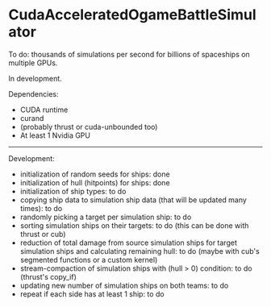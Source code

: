 # CudaAcceleratedOgameBattleSimulator
To do: thousands of simulations per second for billions of spaceships on multiple GPUs.

In development.

Dependencies:

- CUDA runtime
- curand
- (probably thrust or cuda-unbounded too)
- At least 1 Nvidia GPU

----

Development:

- initialization of random seeds for ships: done
- initialization of hull (hitpoints) for ships: done
- initialization of ship types: to do
- copying ship data to simulation ship data (that will be updated many times): to do
- randomly picking a target per simulation ship: to do
- sorting simulation ships on their targets: to do (this can be done with thrust or cub)
- reduction of total damage from source simulation ships for target simulation ships and calculating remaining hull: to do (maybe with cub's segmented functions or a custom kernel)
- stream-compaction of simulation ships with (hull > 0) condition: to do (thrust's copy_if)
- updating new number of simulation ships on both teams: to do
- repeat if each side has at least 1 ship: to do
